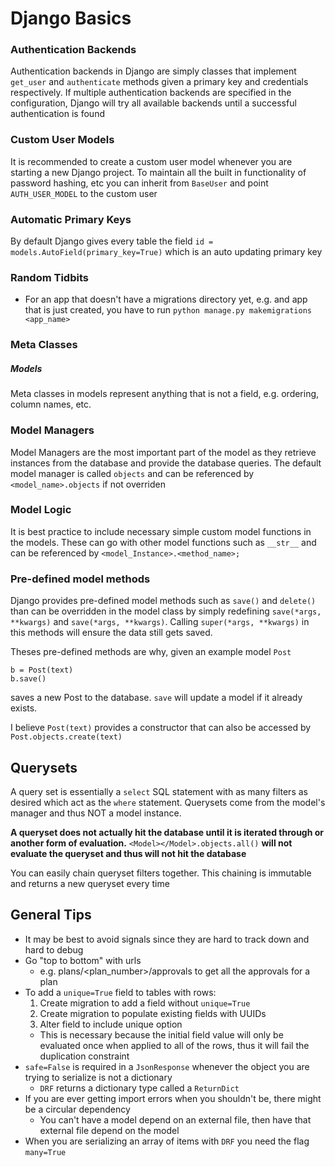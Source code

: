 # Django Basics


### Authentication Backends

Authentication backends in Django are simply classes that implement `get_user` and `authenticate` methods given a primary key and credentials respectively. If multiple authentication backends are specified in the configuration, Django will try all available backends until a successful authentication is found

### Custom User Models

It is recommended to create a custom user model whenever you are starting a new Django project. To maintain all the built in functionality of password hashing, etc you can inherit from `BaseUser` and point `AUTH_USER_MODEL` to the custom user

### Automatic Primary Keys

By default Django gives every table the field `id = models.AutoField(primary_key=True)` which is an auto updating primary key

### Random Tidbits

- For an app that doesn't have a migrations directory yet, e.g. and app that is just created, you have to run `python manage.py makemigrations <app_name>`

### Meta Classes

##### Models

Meta classes in models represent anything that is not a field, e.g. ordering, column names, etc.

### Model Managers

Model Managers are the most important part of the model as they retrieve instances from the database and provide the database queries. The default model manager is called `objects` and can be referenced by `<model_name>.objects` if not overriden

### Model Logic

It is best practice to include necessary simple custom model functions in the models. These can go with other model functions such as `__str__` and can be referenced by `<model_Instance>.<method_name>;`

### Pre-defined model methods

Django provides pre-defined model methods such as `save()` and `delete()` than can be overridden in the model class by simply redefining `save(*args, **kwargs)` and `save(*args, **kwargs)`. Calling `super(*args, **kwargs)` in this methods will ensure the data still gets saved.

Theses pre-defined methods are why, given an example model `Post`

```
b = Post(text)
b.save()
```

saves a new Post to the database. `save` will update a model if it already exists.

I believe `Post(text)` provides a constructor that can also be accessed by `Post.objects.create(text)`

## Querysets

A query set is essentially a `select` SQL statement with as many filters as desired which act as the `where` statement. Querysets come from the model's manager and thus NOT a model instance.

**A queryset does not actually hit the database until it is iterated through or another form of evaluation.** `<Model></Model>.objects.all()` **will not evaluate the queryset and thus will not hit the database**

You can easily chain queryset filters together. This chaining is immutable and returns a new queryset every time

## General Tips

- It may be best to avoid signals since they are hard to track down and hard to debug
- Go "top to bottom" with urls 
  - e.g. plans/\<plan_number\>/approvals to get all the approvals for a plan
- To add a `unique=True` field to tables with rows:
  1. Create migration to add a field without `unique=True`
  2. Create migration to populate existing fields with UUIDs
  3. Alter field to include unique option
    - This is necessary because the initial field value will only be evaluated once when applied to all of the rows, thus it will fail the duplication constraint
- `safe=False` is required in a `JsonResponse` whenever the object you are trying to serialize is not a dictionary
  - `DRF` returns a dictionary type called a `ReturnDict`
- If you are ever getting import errors when you shouldn't be, there might be a circular dependency
  - You can't have a model depend on an external file, then have that external file depend on the model
- When you are serializing an array of items with `DRF` you need the flag `many=True`
